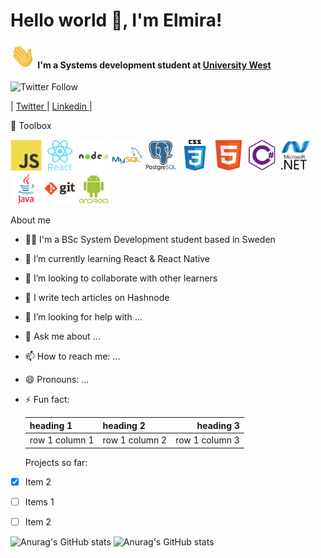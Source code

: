 # Hello world 👋, I'm Elmira!
#### <img src="/Hi.gif" width="40" height="40"/>  I'm a Systems development student at [University West](https://www.hv.se/en/)  

![Twitter Follow](https://img.shields.io/twitter/follow/elmiracodes?label=%40elmiracodes&style=social)

 | [Twitter ](https://twitter.com/elmiracodes)| [ Linkedin ](https://www.linkedin.com/in/elmirabirank/) |  

   🧰 Toolbox
   
<img src="https://github.com/devicons/devicon/blob/master/icons/javascript/javascript-original.svg" alt="JavaScript logo" width="50px" height="50px" /> <img src="https://github.com/devicons/devicon/blob/master/icons/react/react-original-wordmark.svg" alt="React" width="50px" height="50px" /> <img src="https://github.com/devicons/devicon/blob/master/icons/nodejs/nodejs-original-wordmark.svg" alt="Nodejs logo" width="50px" height="50px" /> <img src="https://github.com/devicons/devicon/blob/master/icons/mysql/mysql-original-wordmark.svg" alt="MySQL" width="50px" height="50px" /> <img src="https://github.com/devicons/devicon/blob/master/icons/postgresql/postgresql-original-wordmark.svg" alt="PostSQL" width="50px" height="50px" />  <img src="https://github.com/devicons/devicon/blob/master/icons/css3/css3-original-wordmark.svg" alt="CSS logo" width="50px" height="50px" /> <img src="https://github.com/devicons/devicon/blob/master/icons/html5/html5-original.svg" alt="HTML logo" width="50px" height="50px" /> <img src="https://github.com/devicons/devicon/blob/master/icons/csharp/csharp-line.svg" alt="Csharp" width="50px" height="50px" /> <img src="https://github.com/devicons/devicon/blob/master/icons/dot-net/dot-net-original-wordmark.svg" alt="dotnet" width="50px" height="50px" /> <img src="https://github.com/devicons/devicon/blob/master/icons/java/java-original-wordmark.svg" alt="Java" width="50px" height="50px" />  <img src="https://github.com/devicons/devicon/blob/master/icons/git/git-original-wordmark.svg" alt="Git logo" width="50px" height="50px" /> <img src="https://github.com/devicons/devicon/blob/master/icons/android/android-plain-wordmark.svg" alt="Android" width="50px" height="50px" /> 


About me
- 👩‍💻 I'm a BSc System Development student based in Sweden
- 🌱 I’m currently learning React & React Native
- 👯 I’m looking to collaborate with other learners
- 📝 I write tech articles on Hashnode 
- 🤔 I’m looking for help with ...
- 💬 Ask me about ...
- 📫 How to reach me: ...
- 😄 Pronouns: ...
- ⚡ Fun fact:  
  
  | heading 1| heading 2 | heading 3 |
  | :--- | :--- | ---:|
  | row 1 column 1 | row 1 column 2 | row 1 column 3|
  Projects so far:
 -  [x] Item 2
  - [ ] Items 1
  - [ ] Item 2
 
 
![Anurag's GitHub stats](https://github-readme-stats.vercel.app/api?username=elmiracodes&show_icons=true&theme=midnight-purple)
![Anurag's GitHub stats](https://github-readme-stats.vercel.app/api?username=elmiracodes&show_icons=true&theme=buefy)



